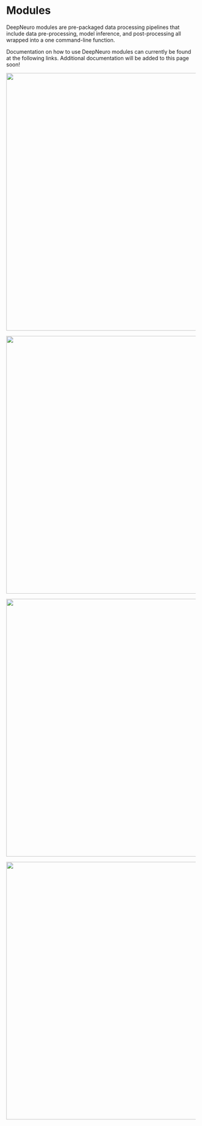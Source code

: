 # Modules

DeepNeuro modules are pre-packaged data processing pipelines that include data pre-processing, model inference, and post-processing all wrapped into a one command-line function.

Documentation on how to use DeepNeuro modules can currently be found at the following links. Additional documentation will be added to this page soon!

<p align="center">
<a href="https://github.com/QTIM-Lab/DeepNeuro/tree/master/deepneuro/pipelines/Segment_GBM">
<img src="https://github.com/QTIM-Lab/DeepNeuro/raw/master/deepneuro/pipelines/Segment_GBM/resources/icon.png?raw=true" width="684" alt=""></img>
</a>
</p>

<p align="center">
<a href="https://github.com/QTIM-Lab/DeepNeuro/tree/master/deepneuro/pipelines/Skull_Stripping">
<img src="https://github.com/QTIM-Lab/DeepNeuro/raw/master/deepneuro/pipelines/Skull_Stripping/resources/icon.png?raw=true" width="684" alt=""></img>
</a>
</p>

<p align="center">
<a href="https://github.com/QTIM-Lab/DeepNeuro/tree/master/deepneuro/pipelines/Segment_Brain_Mets">
<img src="https://github.com/QTIM-Lab/DeepNeuro/raw/master/deepneuro/pipelines/Segment_Brain_Mets/resources/icon.png?raw=true" width="684" alt=""></img>
</a>
</p>

<p align="center">
<a href="https://github.com/QTIM-Lab/DeepNeuro/tree/master/deepneuro/pipelines/Ischemic_Stroke">
<img src="https://github.com/QTIM-Lab/DeepNeuro/raw/master/deepneuro/pipelines/Ischemic_Stroke/resources/icon.png?raw=true" width="684" alt=""></img>
</a>
</p>